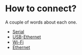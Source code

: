 # How to connect?

A couple of words about each one.

- [Serial](serial.md)
- [USB-Ethernet](usb-ethernet.md)
- [Wi-Fi](wifi.md)
- [Ethernet](ethernet.md)
